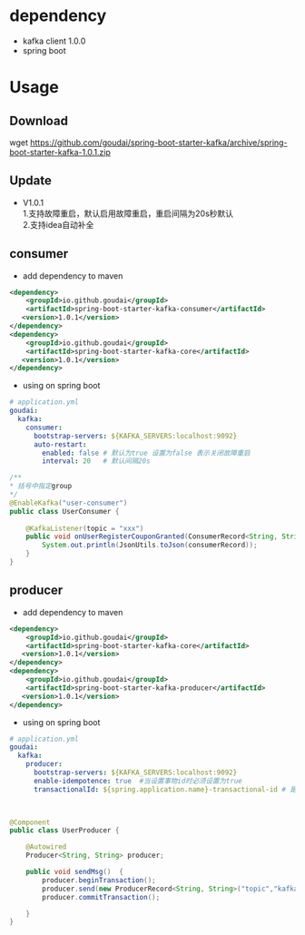 # dependency
* kafka client 1.0.0
* spring boot

# Usage
## Download 
wget https://github.com/goudai/spring-boot-starter-kafka/archive/spring-boot-starter-kafka-1.0.1.zip

## Update

* V1.0.1 
</br> 1.支持故障重启，默认启用故障重启，重启间隔为20s秒默认
</br> 2.支持idea自动补全
    
## consumer

* add dependency to maven
 
 ```xml
<dependency>
     <groupId>io.github.goudai</groupId>
     <artifactId>spring-boot-starter-kafka-consumer</artifactId>
    <version>1.0.1</version>
 </dependency>
 <dependency>
     <groupId>io.github.goudai</groupId>
     <artifactId>spring-boot-starter-kafka-core</artifactId>
    <version>1.0.1</version>
 </dependency>
 ```
 
 * using on spring boot 
 
```yaml
# application.yml
goudai:
  kafka:
    consumer:
      bootstrap-servers: ${KAFKA_SERVERS:localhost:9092}
      auto-restart:
        enabled: false # 默认为true 设置为false 表示关闭故障重启
        interval: 20   # 默认间隔20s
``` 
```java
/**
* 括号中指定group
*/
@EnableKafka("user-consumer")
public class UserConsumer {
    
    @KafkaListener(topic = "xxx")
    public void onUserRegisterCouponGranted(ConsumerRecord<String, String> consumerRecord) {
        System.out.println(JsonUtils.toJson(consumerRecord));
    }
}

```
 
 
## producer

* add dependency to maven
 
 ```xml
 <dependency>
     <groupId>io.github.goudai</groupId>
     <artifactId>spring-boot-starter-kafka-core</artifactId>
    <version>1.0.1</version>
 </dependency>
 <dependency>
     <groupId>io.github.goudai</groupId>
     <artifactId>spring-boot-starter-kafka-producer</artifactId>
    <version>1.0.1</version>
 </dependency>
 ```
 
 * using on spring boot 
 
```yaml
# application.yml
goudai:
  kafka:
    producer:
      bootstrap-servers: ${KAFKA_SERVERS:localhost:9092}
      enable-idempotence: true  #当设置事物id时必须设置为true
      transactionalId: ${spring.application.name}-transactional-id # 是否开启事物支持
      
``` 
```java

@Component
public class UserProducer {

    @Autowired
    Producer<String, String> producer;

    public void sendMsg()  {
        producer.beginTransaction();
        producer.send(new ProducerRecord<String, String>("topic","kafkaContext json"));
        producer.commitTransaction();

    }
}

```